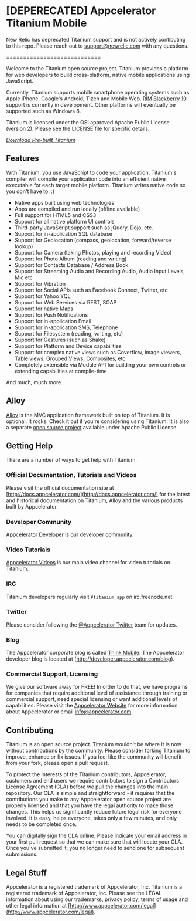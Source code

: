 [DEPERECATED] Appcelerator Titanium Mobile  
============================

New Relic has deprecated Titanium support and is not actively contibuting to this repo. Please reach out to support@newrelic.com with any questions.

============================

Welcome to the Titanium open source project.  Titanium provides
a platform for web developers to build cross-platform, native mobile applications
using JavaScript.

Currently, Titanium supports mobile smartphone operating systems such as Apple iPhone, Google's Android, Tizen and Mobile Web. [RIM Blackberry 10](https://github.com/appcelerator/titanium_mobile_blackberry) support is currently in development. Other platforms 
will eventually be supported such as Windows 8.

Titanium is licensed under the OSI approved Apache Public License (version 2). Please
see the LICENSE file for specific details.

*[Download Pre-built Titanium](http://www.appcelerator.com/download)*


Features
--------------------

With Titanium, you use JavaScript to code your application.  Titanium's compiler will compile
your application code into an efficient native executable for each target mobile platform. 
Titanium writes native code so you don't have to. :)

- Native apps built using web technologies
- Apps are compiled and run locally (offline available)
- Full support for HTML5 and CSS3
- Support for all native platform UI controls
- Third-party JavaScript support such as jQuery, Dojo, etc.
- Support for in-application SQL database
- Support for Geolocation (compass, geolocation, forward/reverse lookup)
- Support for Camera (taking Photos, playing and recording Video)
- Support for Photo Album (reading and writing)
- Support for Contacts Database / Address Book
- Support for Streaming Audio and Recording Audio, Audio Input Levels, Mic etc
- Support for Vibration
- Support for Social APIs such as Facebook Connect, Twitter, etc
- Support for Yahoo YQL
- Support for Web Services via REST, SOAP
- Support for native Maps
- Support for Push Notifications
- Support for in-application Email
- Support for in-application SMS, Telephone
- Support for Filesystem (reading, writing, etc)
- Support for Gestures (such as Shake)
- Support for Platform and Device capabilities
- Support for complex native views such as Coverflow, Image viewers, Table views, Grouped Views, Composites, etc.
- Completely extensible via Module API for building your own controls or extending capabilities at compile-time

And much, much more.  

Alloy
-----

[Alloy](http://docs.appcelerator.com/titanium/latest/#!/guide/Alloy_Quick_Start) is the MVC application framework built on top of Titanium.  It is optional. It rocks. Check it out if you're considering using Titanium. It is also a separate [open source project](https://github.com/appcelerator/alloy) available under Apache Public License.



Getting Help
------------

There are a number of ways to get help with Titanium.

### Official Documentation, Tutorials and Videos

Please visit the official documentation site at [http://docs.appcelerator.com/](http://docs.appcelerator.com/) for the latest and historical documentation on Titanium, Alloy and the various products built by Appcelerator.

### Developer Community 

[Appcelerator Developer](http://developer.appcelerator.com) is our developer community.  

### Video Tutorials

[Appcelerator Videos](http://www.vimeo.com/appcelerator) is our main video channel
for video tutorials on Titanium.

### IRC 

Titanium developers regularly visit `#titanium_app` on irc.freenode.net.

### Twitter

Please consider following the [@Appcelerator Twitter](http://www.twitter.com/appcelerator)
team for updates.

### Blog

The Appcelerator corporate blog is called [Think Mobile](http://thinkmobile.appcelerator.com/blog).
The Appcelerator developer blog is located at (http://developer.appcelerator.com/blog).

### Commercial Support, Licensing

We give our software away for FREE!  In order to do that, we have programs for 
companies that require additional level of assistance through training or commercial support,
need special licensing or want additional levels of capabilities.  Please visit the
[Appcelerator Website](http://www.appcelerator.com) for more information about Appcelerator or
email [info@appcelerator.com](mailto:info@appcelerator.com).



Contributing
------------

Titanium is an open source project.  Titanium wouldn't be where it is now without contributions by the community. Please consider forking Titanium to improve, enhance or fix issues. If you feel like the community will benefit from your fork, please open a pull request. 

To protect the interests of the Titanium contributors, Appcelerator, customers and end users we require contributors to sign a Contributors License Agreement (CLA) before we pull the changes into the main repository. Our CLA is simple and straightforward - it requires that the contributions you make to any Appcelerator open source project are properly licensed and that you have the legal authority to make those changes. This helps us significantly reduce future legal risk for everyone involved. It is easy, helps everyone, takes only a few minutes, and only needs to be completed once. 

[You can digitally sign the CLA](http://bit.ly/app_cla) online. Please indicate your email address in your first pull request so that we can make sure that will locate your CLA.  Once you've submitted it, you no longer need to send one for subsequent submissions.



Legal Stuff
-----------

Appcelerator is a registered trademark of Appcelerator, Inc. Titanium is 
a registered trademark of Appcelerator, Inc.  Please see the LEGAL information about using our trademarks,
privacy policy, terms of usage and other legal information at [http://www.appcelerator.com/legal](http://www.appcelerator.com/legal).



